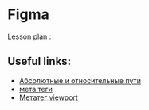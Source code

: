 ﻿# Figma
>

Lesson plan :


## Useful links:
+ [Абсолютные и относительные пути](http://htmlbook.ru/samhtml/ssylki/absolyutnye-i-otnositelnye-ssylki)
+ [мета теги](http://htmlbook.ru/html/meta)
+ [Метатег viewport](https://timeweb.com/ru/community/articles/metateg-viewport-pochemu-on-vazhen-i-kak-ego-pravilno-ispolzovat)